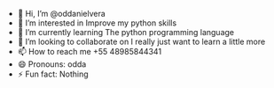 - 👋 Hi, I’m @oddanielvera
- 👀 I’m interested in Improve my python skills
- 🌱 I’m currently learning The python programming language
- 💞️ I’m looking to collaborate on I really just want to learn a little more
- 📫 How to reach me +55 48985844341
- 😄 Pronouns: odda
- ⚡ Fun fact: Nothing

<!---
oddanielvera/oddanielvera is a ✨ special ✨ repository because its `README.md` (this file) appears on your GitHub profile.
You can click the Preview link to take a look at your changes.
--->
